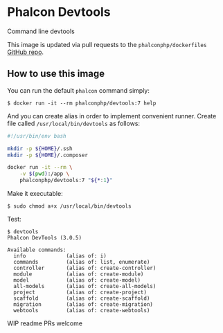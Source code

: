 # Phalcon Devtools

Command line devtools

This image is updated via pull requests to the `phalconphp/dockerfiles` [GitHub repo](https://github.com/phalcon/dockerfiles).

## How to use this image

You can run the default `phalcon` command simply:

```
$ docker run -it --rm phalconphp/devtools:7 help
```

And you can create alias in order to implement convenient runner. Create file called `/usr/local/bin/devtools` as follows:

```sh
#!/usr/bin/env bash

mkdir -p ${HOME}/.ssh
mkdir -p ${HOME}/.composer

docker run -it --rm \
    -v $(pwd):/app \
    phalconphp/devtools:7 "${*:1}"
```

Make it executable:

```
$ sudo chmod a+x /usr/local/bin/devtools
```

Test:

```
$ devtools
Phalcon DevTools (3.0.5)

Available commands:
  info             (alias of: i)
  commands         (alias of: list, enumerate)
  controller       (alias of: create-controller)
  module           (alias of: create-module)
  model            (alias of: create-model)
  all-models       (alias of: create-all-models)
  project          (alias of: create-project)
  scaffold         (alias of: create-scaffold)
  migration        (alias of: create-migration)
  webtools         (alias of: create-webtools)
```

WIP readme PRs welcome